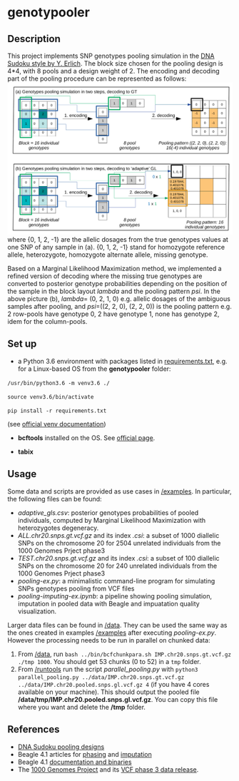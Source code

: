 # genotypooler

## Description
This project implements SNP genotypes pooling simulation in the [DNA Sudoku style by Y. Erlich](https://www.ncbi.nlm.nih.gov/pmc/articles/PMC2704425/pdf/1243.pdf/?tool=EBI).
The block size chosen for the pooling design is 4*4, with 8 pools and a design weight of 2.
The encoding and decoding part of the pooling procedure can be represented as follows: ![Pooling simulation on genotypes in the DNA Sudoku style](pooling-sim-gtgl.png)
where {0, 1, 2, -1} are the allelic dosages from the true genotypes values at one SNP of any sample in (a). {0, 1, 2, -1} stand for 
homozygote reference allele, heterozygote, homozygote alternate allele, missing genotype.

Based on a Marginal Likelihood Maximization method, we implemented a refined version of decoding where the missing true genotypes are converted to posterior genotype probabilities 
depending on the position of the sample in the block layout _lambda_ and the pooling pattern _psi_. In the above picture (b),
_lambda_= (0, 2, 1, 0) e.g. allelic dosages of the ambiguous samples after pooling, 
and _psi_=((2, 2, 0), (2, 2, 0)) is the pooling pattern e.g. 2 row-pools have genotype 0, 2 have genotype 1, none has genotype 2, idem for the column-pools.

## Set up
* a Python 3.6 environment with packages listed in [requirements.txt](requirements.txt), e.g. for a Linux-based OS from the **genotypooler** folder:

`/usr/bin/python3.6 -m venv3.6 ./`

`source venv3.6/bin/activate`

`pip install -r requirements.txt`

(see [official venv documentation](https://docs.python.org/3/library/venv.html))

* **bcftools** installed on the OS. See [official page](https://samtools.github.io/bcftools/).

* **tabix**

## Usage
Some data and scripts are provided as use cases in [/examples](/examples). 
In particular, the following files can be found:
* *adaptive_gls.csv*: posterior genotypes probabilities of pooled individuals, computed by Marginal Likelihood Maximization with heterozygotes degeneracy.
* *ALL.chr20.snps.gt.vcf.gz* and its index *.csi*: a subset of 1000 diallelic SNPs on the chromosome 20 for 2504 unrelated individuals from the 1000 Genomes Prject phase3
* *TEST.chr20.snps.gt.vcf.gz* and its index *.csi*: a subset of 100 diallelic SNPs on the chromosome 20 for 240 unrelated individuals from the 1000 Genomes Prject phase3
* *pooling-ex.py*: a minimalistic command-line program for simulating SNPs genotypes pooling from VCF files
* *pooling-imputing-ex.ipynb*: a pipeline showing pooling simulation, imputation in pooled data with Beagle and impuatation quality visualization.

Larger data files can be found in [/data](/data). They can be used the same way as the ones created in examples [/examples](/examples) after executing *pooling-ex.py*.
However the processing needs to be run in parallel on chunked data:
1. From [/data](/data), run `bash ../bin/bcfchunkpara.sh IMP.chr20.snps.gt.vcf.gz ./tmp 1000`. You should get 53 chunks (0 to 52) in a `tmp` folder.
2. From [/runtools](/runtools) run the script *parallel_pooling.py* with `python3 parallel_pooling.py ../data/IMP.chr20.snps.gt.vcf.gz ../data/IMP.chr20.pooled.snps.gl.vcf.gz 4` (if you have 4 cores available on your machine). This should output the pooled file **/data/tmp/IMP.chr20.pooled.snps.gl.vcf.gz**. You can copy this file where you want and delete the **/tmp** folder.


## References
* [DNA Sudoku pooling designs](https://www.ncbi.nlm.nih.gov/pmc/articles/PMC2704425/pdf/1243.pdf/?tool=EBI)
* Beagle 4.1 articles for [phasing](https://linkinghub.elsevier.com/retrieve/pii/S0002929707638828) and [imputation](https://www.cell.com/ajhg/fulltext/S0002-9297(15)00491-7) 
* Beagle 4.1 [documentation and binaries](https://faculty.washington.edu/browning/beagle/b4_1.html)
* The [1000 Genomes Project](https://www.internationalgenome.org/) and its [VCF phase 3 data release](ftp://ftp.1000genomes.ebi.ac.uk/vol1/ftp/release/20130502/).
